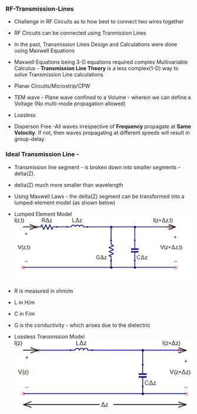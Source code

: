 ### RF-Transmission-Lines
* Challenge in RF Circuits as to how best to connect two wires together
* RF Circuits can be connected using Tranmission Lines
* In the past, Transmission Lines Design and Calculations were done using Maxwell Equations
* Maxwell Equations being 3-D equations required complex Multivariable Calculus -
**Transmission Line Theory** is a less complex(1-D) way to solve Transmission Line calculations
* Planar Circuits/Microstrip/CPW

* TEM wave - Plane wave confined to a Volume - wherein we can define a Voltage (No multi-mode propagation allowed)
* Lossless 
* Disperson Free -All waves irrespective of **Frequency** propagate at **Same Velocity**. If not, then waves propagating at different speeds will result in group-delay.



### Ideal Transmission Line -
* Transmission line segment - is broken down into smaller segments - delta(Z).
* delta(Z) much more smaller than wavelength
* Using Maxwell Laws - the delta(Z) segment can be transformed into a lumped-element model (as shown below)

* Lumped Element Model
![Transmission Line](https://github.com/sgmasvn/RF-Transmission-Lines/blob/main/Transmission.png)
* R  is measured in ohm/m
* L  in H/m
* C  in F/m
* G is the conductivity - which arises due to the dielectric

* Lossless Transmssion Model
![LossLess Model](https://github.com/sgmasvn/RF-Transmission-Lines/blob/main/Lossless.png)

